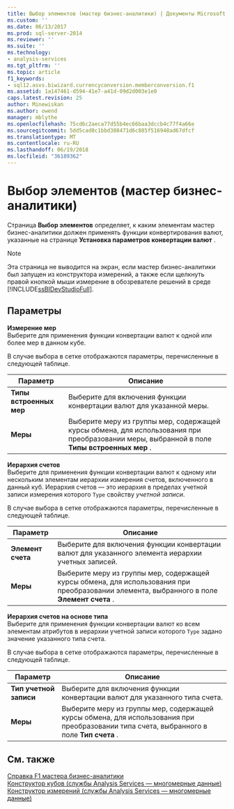 ```yaml
---
title: Выбор элементов (мастер бизнес-аналитики) | Документы Microsoft
ms.custom: ''
ms.date: 06/13/2017
ms.prod: sql-server-2014
ms.reviewer: ''
ms.suite: ''
ms.technology:
- analysis-services
ms.tgt_pltfrm: ''
ms.topic: article
f1_keywords:
- sql12.asvs.biwizard.currencyconversion.memberconversion.f1
ms.assetid: 1a147461-d594-41e7-a41d-09d2d003e1e0
caps.latest.revision: 25
author: Minewiskan
ms.author: owend
manager: mblythe
ms.openlocfilehash: 75cd6c2aeca77d55b4ec66baa3dccb4c77f4a66e
ms.sourcegitcommit: 5dd5cad0c1bbd308471d6c885f516948ad67dfcf
ms.translationtype: MT
ms.contentlocale: ru-RU
ms.lasthandoff: 06/19/2018
ms.locfileid: "36189362"
---
```

# <a name="select-members-business-intelligence-wizard"></a>Выбор элементов (мастер бизнес-аналитики)
  Страница **Выбор элементов** определяет, к каким элементам мастер бизнес-аналитики должен применять функции конвертирования валют, указанные на странице **Установка параметров конвертации валют** .  
  
> [!NOTE]  
>  Эта страница не выводится на экран, если мастер бизнес-аналитики был запущен из конструктора измерений, а также если щелкнуть правой кнопкой мыши измерение в обозревателе решений в среде [!INCLUDE[ssBIDevStudioFull](../includes/ssbidevstudiofull-md.md)].  
  
## <a name="options"></a>Параметры  
 **Измерение мер**  
 Выберите для применения функции конвертации валют к одной или более мер в данном кубе.  
  
 В случае выбора в сетке отображаются параметры, перечисленные в следующей таблице.  
  
|Параметр|Описание|  
|------------|-----------------|  
|**Типы встроенных мер**|Выберите для включения функции конвертации валют для указанной меры.|  
|**Меры**|Выберите меру из группы мер, содержащей курсы обмена, для использования при преобразовании меры, выбранной в поле **Типы встроенных мер** .|  
  
 **Иерархия счетов**  
 Выберите для применения функции конвертации валют к одному или нескольким элементам иерархии измерения счетов, включенного в данный куб. Иерархия счетов — это иерархия в пределах учетной записи измерения которого `Type` свойству *учетной записи*.  
  
 В случае выбора в сетке отображаются параметры, перечисленные в следующей таблице.  
  
|Параметр|Описание|  
|------------|-----------------|  
|**Элемент счета**|Выберите для включения функции конвертации валют для указанного элемента иерархии учетных записей.|  
|**Меры**|Выберите меру из группы мер, содержащей курсы обмена, для использования при преобразовании элемента, выбранного в поле **Элемент счета** .|  
  
 **Иерархия счетов на основе типа**  
 Выберите для применения функции конвертации валют ко всем элементам атрибутов в иерархии учетной записи которого `Type` задано значение указанного типа счета.  
  
 В случае выбора в сетке отображаются параметры, перечисленные в следующей таблице.  
  
|Параметр|Описание|  
|------------|-----------------|  
|**Тип учетной записи**|Выберите для включения функции конвертации валют для указанного типа счета.|  
|**Меры**|Выберите меру из группы мер, содержащей курсы обмена, для использования при преобразовании типа счета, выбранного в поле **Тип счета** .|  
  
## <a name="see-also"></a>См. также  
 [Справка F1 мастера бизнес-аналитики](business-intelligence-wizard-f1-help.md)   
 [Конструктор кубов &#40;службы Analysis Services — многомерные данные&#41;](cube-designer-analysis-services-multidimensional-data.md)   
 [Конструктор измерений &#40;службы Analysis Services — многомерные данные&#41;](dimension-designer-analysis-services-multidimensional-data.md)  
  
  